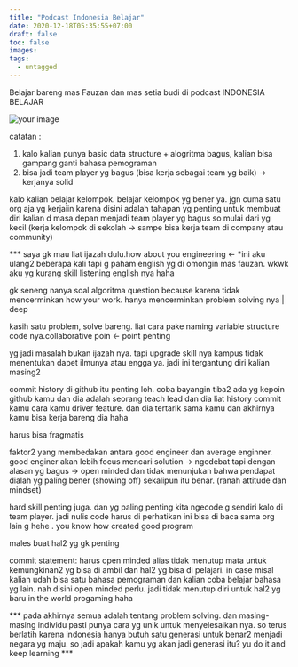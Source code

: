 ```yaml
---
title: "Podcast Indonesia Belajar"
date: 2020-12-18T05:35:55+07:00
draft: false
toc: false
images:
tags:
  - untagged
---
```


Belajar bareng mas Fauzan dan mas setia budi di podcast INDONESIA BELAJAR

![your image](/posts/images/bincang-bincang-ranger.png) 

catatan :
1. kalo kalian punya basic data structure + alogritma bagus, kalian bisa gampang ganti bahasa pemograman
2. bisa jadi team player yg bagus (bisa kerja sebagai team yg baik) → kerjanya solid

kalo kalian belajar kelompok. belajar kelompok yg bener ya. jgn cuma satu org aja yg kerjaiin
karena disini adalah tahapan yg penting untuk membuat diri kalian d masa depan menjadi team player yg bagus
so mulai dari yg kecil (kerja kelompok di sekolah → sampe bisa kerja team di company atau community)

<cara mas fauzan untuk hired new enginner>
***
saya gk mau liat ijazah dulu.how about you engineering ← *ini aku ulang2 beberapa kali tapi g paham english yg di omongin mas fauzan. wkwk aku yg kurang skill listening english nya haha

gk seneng nanya soal algoritma question because karena tidak mencerminkan how your work. hanya mencerminkan problem solving nya | deep

kasih satu problem, solve bareng. liat cara pake naming variable structure code nya.collaborative poin ← point penting

yg jadi masalah bukan ijazah nya. tapi upgrade skill nya
kampus tidak menentukan dapet ilmunya atau engga ya. jadi ini tergantung diri kalian masing2

commit history di github itu penting loh. coba bayangin tiba2 ada yg kepoin github kamu dan dia adalah seorang teach lead
dan dia liat history commit kamu cara kamu driver feature. dan dia tertarik sama kamu dan akhirnya kamu bisa kerja bareng dia haha

harus bisa fragmatis

faktor2 yang membedakan antara good engineer dan average enginner.
good enginer akan lebih focus mencari solution → ngedebat tapi dengan alasan yg bagus → open minded 
dan tidak menunjukan bahwa pendapat dialah yg paling bener (showing off) sekalipun itu benar. (ranah attitude dan mindset)

hard skill penting juga. dan yg paling penting kita ngecode g sendiri kalo di team player. jadi nulis code harus di perhatikan ini bisa di baca sama org lain g hehe . you know how created good program

males buat hal2 yg gk penting

commit statement:
harus open minded alias tidak menutup mata untuk kemungkinan2 yg bisa di ambil dan hal2 yg bisa di pelajari. in case 
misal kalian udah bisa satu bahasa pemograman dan kalian coba belajar bahasa yg lain. nah disini open minded perlu. jadi tidak menutup diri untuk hal2 yg baru in the world progaming haha

*** pada akhirnya semua adalah tentang problem solving. dan masing-masing individu pasti punya cara yg unik untuk menyelesaikan nya. so terus berlatih karena indonesia hanya butuh satu generasi untuk benar2 menjadi negara yg maju.
so jadi apakah kamu yg akan jadi generasi itu? yu do it and keep learning  ***
 







